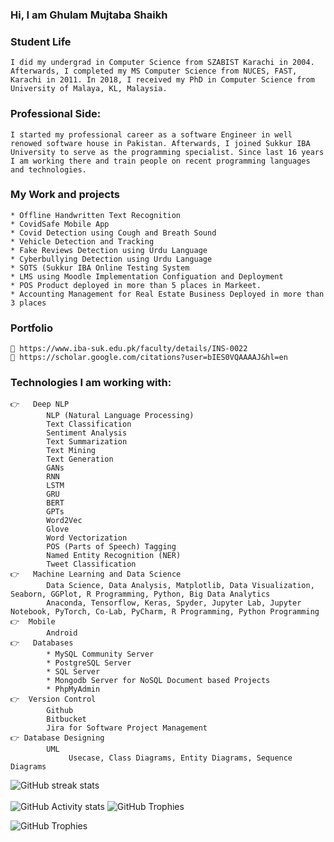 ### Hi, I am Ghulam Mujtaba Shaikh

    
### Student Life
    I did my undergrad in Computer Science from SZABIST Karachi in 2004. Afterwards, I completed my MS Computer Science from NUCES, FAST, Karachi in 2011. In 2018, I received my PhD in Computer Science from University of Malaya, KL, Malaysia.

###  Professional Side:
    I started my professional career as a software Engineer in well renowed software house in Pakistan. Afterwards, I joined Sukkur IBA University to serve as the programming specialist. Since last 16 years I am working there and train people on recent programming languages and technologies.
    
### My Work and projects
    * Offline Handwritten Text Recognition
    * CovidSafe Mobile App
    * Covid Detection using Cough and Breath Sound
    * Vehicle Detection and Tracking
    * Fake Reviews Detection using Urdu Language
    * Cyberbullying Detection using Urdu Language
    * SOTS (Sukkur IBA Online Testing System
    * LMS using Moodle Implementation Configuation and Deployment
    * POS Product deployed in more than 5 places in Markeet.
    * Accounting Management for Real Estate Business Deployed in more than 3 places

### Portfolio    
    🔗 https://www.iba-suk.edu.pk/faculty/details/INS-0022
    🔗 https://scholar.google.com/citations?user=bIES0VQAAAAJ&hl=en
    

### Technologies I am working with:
    👉   Deep NLP
            NLP (Natural Language Processing)
            Text Classification
            Sentiment Analysis
            Text Summarization
            Text Mining
            Text Generation
            GANs
            RNN
            LSTM
            GRU
            BERT
            GPTs
            Word2Vec
            Glove
            Word Vectorization
            POS (Parts of Speech) Tagging
            Named Entity Recognition (NER)
            Tweet Classification
    👉	Machine Learning and Data Science
            Data Science, Data Analysis, Matplotlib, Data Visualization, Seaborn, GGPlot, R Programming, Python, Big Data Analytics
            Anaconda, Tensorflow, Keras, Spyder, Jupyter Lab, Jupyter Notebook, PyTorch, Co-Lab, PyCharm, R Programming, Python Programming
    👉  Mobile
            Android
    👉	Databases
            * MySQL Community Server
            * PostgreSQL Server
            * SQL Server
            * Mongodb Server for NoSQL Document based Projects
            * PhpMyAdmin
    👉  Version Control
            Github
            Bitbucket
            Jira for Software Project Management
    👉 Database Designing
            UML
                 Usecase, Class Diagrams, Entity Diagrams, Sequence Diagrams
![GitHub streak stats](https://github-readme-streak-stats.herokuapp.com/?user=send2gm)  
<br/>
 ![GitHub Activity stats]( https://activity-graph.herokuapp.com/graph?username=send2gm)
![GitHub Trophies ](https://github-profile-trophy.vercel.app/?username=send2gm)  

![GitHub Trophies ](https://github-readme-stats.vercel.app/api/top-langs/?username=send2gm)  
